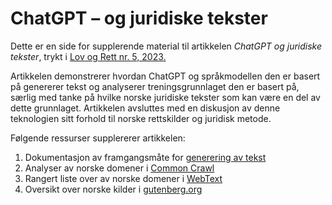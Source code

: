 # ChatGPT – og juridiske tekster

Dette er en side for supplerende material til artikkelen *ChatGPT og juridiske tekster*, trykt i [Lov og Rett nr. 5, 2023.][1]

Artikkelen demonstrerer hvordan ChatGPT og språkmodellen den er basert på genererer tekst og analyserer treningsgrunnlaget den er basert på, særlig med tanke på hvilke norske juridiske tekster som kan være en del av dette grunnlaget. Artikkelen avsluttes med en diskusjon av denne teknologien sitt forhold til norske rettskilder og juridisk metode.  

Følgende ressurser supplererer artikkelen:

1. Dokumentasjon av framgangsmåte for [generering av tekst](generering.md)
2. Analyser av norske domener i [Common Crawl](common_crawl.md)
3. Rangert liste over av norske domener i [WebText](webtext-norske.csv)
4. Oversikt over norske kilder i [gutenberg.org](gutenberg.md)


[1]: https://www.idunn.no/journal/lor
